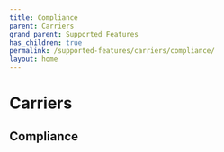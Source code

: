 ```yaml
---
title: Compliance
parent: Carriers
grand_parent: Supported Features
has_children: true
permalink: /supported-features/carriers/compliance/
layout: home
---
```


# Carriers

## Compliance